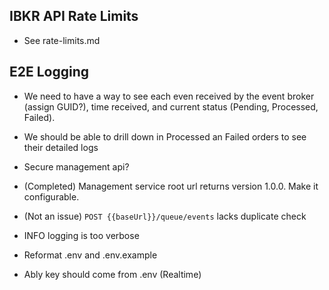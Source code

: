 ## IBKR API Rate Limits
- See rate-limits.md

## E2E Logging
- We need to have a way to see each even received by the event broker (assign GUID?), time received, and current status (Pending, Processed, Failed). 
- We should be able to drill down in Processed an Failed orders to see their detailed logs



- Secure management api?

- (Completed) Management service root url returns version 1.0.0. Make it configurable. 
- (Not an issue) `POST {{baseUrl}}/queue/events` lacks duplicate check
- INFO logging is too verbose
- Reformat .env and .env.example
- Ably key should come from .env (Realtime)
